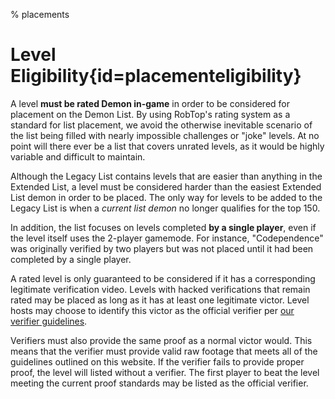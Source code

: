 % placements

<div class='panel fade js-scroll-anim' data-anim='fade'>

# Level Eligibility{id=placementeligibility}

A level **must be rated Demon in-game** in order to be considered for placement on the Demon List. By using RobTop's rating system as a standard for list placement, we avoid the otherwise inevitable scenario of the list being filled with nearly impossible challenges or "joke" levels. At no point will there ever be a list that covers unrated levels, as it would be highly variable and difficult to maintain. 

Although the Legacy List contains levels that are easier than anything in the Extended List, a level must be considered harder than the easiest Extended List demon in order to be placed. The only way for levels to be added to the Legacy List is when a *current list demon* no longer qualifies for the top 150. 

In addition, the list focuses on levels completed **by a single player**, even if the level itself uses the 2-player gamemode. For instance, "Codependence" was originally verified by two players but was not placed until it had been completed by a single player. 

A rated level is only guaranteed to be considered if it has a corresponding legitimate verification video. Levels with hacked verifications that remain rated may be placed as long as it has at least one legitimate victor. Level hosts may choose to identify this victor as the official verifier per [our verifier guidelines](/guidelines/listplacements/#creators). 

Verifiers must also provide the same proof as a normal victor would. This means that the verifier must provide valid raw footage that meets all of the guidelines outlined on this website. If the verifier fails to provide proper proof, the level will listed without a verifier. The first player to beat the level meeting the current proof standards may be listed as the official verifier.


</div>
